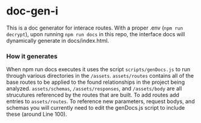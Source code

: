 # doc-gen-i

This is a doc generator for interace routes. With a proper .env (`npm run decrypt`), upon running `npm run docs` in this repo, the interface docs will dynamically generate in docs/index.html.

### How it generates

When npm run docs executes it uses the script `scripts/genDocs.js` to run through various directories in the `/assets`. `assets/routes` contains all of the base routes to be applied to the found relationships in the project being analyzed. `assets/schemas`, `/assets/responses`, and `/assets/body` are all strucutures referenced by the routes that are built. To add routes add entries to `assets/routes`. To reference new parameters, request bodys, and schemas you will currently need to edit the genDocs.js script to include these (around Line 100).



